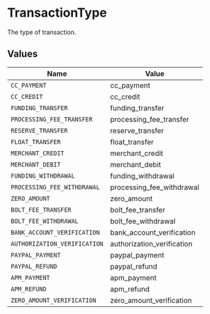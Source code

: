 # TransactionType

The type of transaction.


## Values

| Name                         | Value                        |
| ---------------------------- | ---------------------------- |
| `CC_PAYMENT`                 | cc_payment                   |
| `CC_CREDIT`                  | cc_credit                    |
| `FUNDING_TRANSFER`           | funding_transfer             |
| `PROCESSING_FEE_TRANSFER`    | processing_fee_transfer      |
| `RESERVE_TRANSFER`           | reserve_transfer             |
| `FLOAT_TRANSFER`             | float_transfer               |
| `MERCHANT_CREDIT`            | merchant_credit              |
| `MERCHANT_DEBIT`             | merchant_debit               |
| `FUNDING_WITHDRAWAL`         | funding_withdrawal           |
| `PROCESSING_FEE_WITHDRAWAL`  | processing_fee_withdrawal    |
| `ZERO_AMOUNT`                | zero_amount                  |
| `BOLT_FEE_TRANSFER`          | bolt_fee_transfer            |
| `BOLT_FEE_WITHDRAWAL`        | bolt_fee_withdrawal          |
| `BANK_ACCOUNT_VERIFICATION`  | bank_account_verification    |
| `AUTHORIZATION_VERIFICATION` | authorization_verification   |
| `PAYPAL_PAYMENT`             | paypal_payment               |
| `PAYPAL_REFUND`              | paypal_refund                |
| `APM_PAYMENT`                | apm_payment                  |
| `APM_REFUND`                 | apm_refund                   |
| `ZERO_AMOUNT_VERIFICATION`   | zero_amount_verification     |